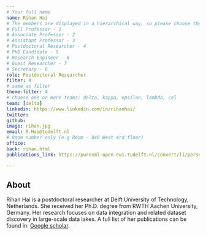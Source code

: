 ```yaml
---
# Your full name 
name: Rihan Hai
# The members are displayed in a hierarchical way, so please choose the role and filter number from this list:
# Full Professor - 1
# Associate Professor - 2
# Assistant Professor - 3
# Postdoctoral Researcher - 4
# PhD Candidate - 5
# Research Engineer - 6 
# Guest Researcher - 7
# Secretary - 8
role: Postdoctoral Researcher
filter: 4
# same as filter
theme-filter: 4
# choose one or more teams: delta, kappa, epsilon, lambda, cel
team: [delta]
linkedin: https://www.linkedin.com/in/rihanhai/
twitter: 
github: 
image: rihan.jpg
email: R.Hai@tudelft.nl
# Room number only (e.g Room - 840 West 4rd floor)
office: 
back: rihan.html
publications_link: https://purexml-open.ewi.tudelft.nl/convert/li/persons/6e7de843-a410-42bc-aa40-e6ed379285c1/?page_nr=1

---
```


## About

Rihan Hai is a postdoctoral researcher at Delft University of Technology, Netherlands. She received her Ph.D. degree from RWTH Aachen University, Germany. Her research focuses on data integration and related dataset discovery in large-scale data lakes. 
A full list of her publications can be found in: [Google scholar](https://scholar.google.com/citations?user=vD8M9R0AAAAJ&hl=en&inst=6173373803492361994).

